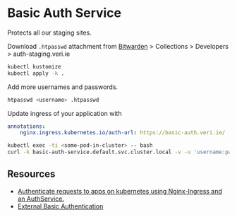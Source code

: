 # Basic Auth Service

Protects all our staging sites.

Download `.htpasswd` attachment from [Bitwarden](https://bitwarden.veri.ie) > Collections > Developers > auth-staging.veri.ie

```sh
kubectl kustomize
kubectl apply -k .
```

Add more usernames and passwords.

```sh
htpasswd <username> .htpasswd
```

Update ingress of your application with

```yaml
annotations:
    nginx.ingress.kubernetes.io/auth-url: https://basic-auth.veri.ie/
```

```sh
kubectl exec -ti <some-pod-in-cluster> -- bash
curl -k basic-auth-service.default.svc.cluster.local -v -u 'username:password'
```

## Resources

- [Authenticate requests to apps on kubernetes using Nginx-Ingress and an AuthService.](https://medium.com/@ankit.wal/authenticate-requests-to-apps-on-kubernetes-using-nginx-ingress-and-an-authservice-37bf189670ee)
- [External Basic Authentication](https://kubernetes.github.io/ingress-nginx/examples/auth/external-auth/)


